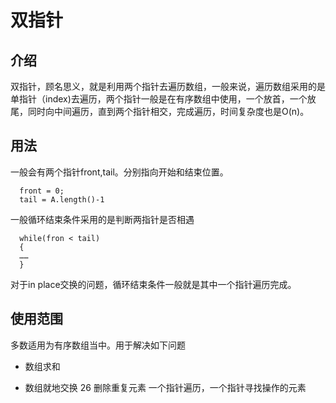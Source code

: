 # 双指针
## 介绍

双指针，顾名思义，就是利用两个指针去遍历数组，一般来说，遍历数组采用的是单指针（index)去遍历，两个指针一般是在有序数组中使用，一个放首，一个放尾，同时向中间遍历，直到两个指针相交，完成遍历，时间复杂度也是O(n)。

## 用法
一般会有两个指针front,tail。分别指向开始和结束位置。
```
  front = 0;
  tail = A.length()-1

```

一般循环结束条件采用的是判断两指针是否相遇
```
  while(fron < tail)
  {
  ……
  }
```
对于in place交换的问题，循环结束条件一般就是其中一个指针遍历完成。

## 使用范围

多数适用为有序数组当中。用于解决如下问题

+ 数组求和


+ 数组就地交换
26 删除重复元素 一个指针遍历，一个指针寻找操作的元素